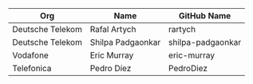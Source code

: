 | Org                    | Name                     | GitHub Name               |
| -----------------------| -------------------------|---------------------------|
| Deutsche Telekom | Rafal Artych | rartych |
| Deutsche Telekom | Shilpa Padgaonkar | shilpa-padgaonkar |
| Vodafone | Eric Murray |  eric-murray |
| Telefonica | Pedro Díez | PedroDiez |
